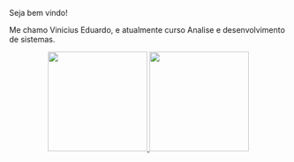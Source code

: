 <p>Seja bem vindo!</p>
<p>Me chamo Vinicius Eduardo, e atualmente curso Analise e desenvolvimento de sistemas.</p>

<div align="center">
  <a href="https://github.com/Vinni16">
  <img height="180em" src="https://github-readme-stats.vercel.app/api?username=Vinni16&show_icons=true&theme=dracula&include_all_commits=true&count_private=true"/>
  <img height="180em" src="https://github-readme-stats.vercel.app/api/top-langs/?username=Vinni16&layout=compact&langs_count=7&theme=dracula"/>
</div>

<link rel="stylesheet" href="https://cdn.jsdelivr.net/gh/devicons/devicon@v2.15.1/devicon.min.css">
<i class="devicon-python-plain"></i>

